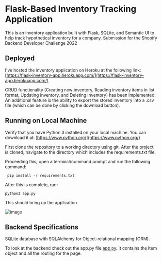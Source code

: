 # Flask-Based Inventory Tracking Application

This is an inventory application built with Flask, SQLite, and Semantic UI to help track hypothetical inventory for a company. Submission for the Shopify Backend Developer Challenge 2022


## Deployed
I've hosted the inventory application on Heroku at the following link: [https://flask-inventory-app.herokuapp.com/](https://flask-inventory-app.herokuapp.com/) 

CRUD functionality (Creating new inventory, Reading inventory items in list format, Updating inventory, and Deleting inventory) has been implemented. An additional feature is the ability to export the stored inventory into a .csv file (which can be done by clicking the download button).


## Running on Local Machine
Verify that you have Python 3 installed on your local machine. You can download it at: [https://www.python.org/](https://www.python.org/)

First clone the repository to a working directory using git. After the project is cloned, navigate to the directory which includes the requirements.txt file.

Proceeding this, open a terminal/command prompt and run the following command:

```
 pip install -r requirements.txt 
```

After this is complete, run:

```
python3 app.py
```
This should bring up the application

![image](https://user-images.githubusercontent.com/29437601/150395316-aafd7b3b-8128-42c8-805a-5233158faad4.png)

## Backend Specifications
SQLite database with SQLAlchemy for Object-relational mapping (ORM).

To look at the backend check out the app.py file [app.py](app.py). It contains the Item object and all the routing for the page.


